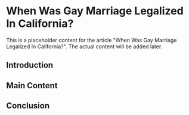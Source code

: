 # When Was Gay Marriage Legalized In California?

This is a placeholder content for the article "When Was Gay Marriage Legalized In California?". 
The actual content will be added later.

## Introduction

## Main Content

## Conclusion